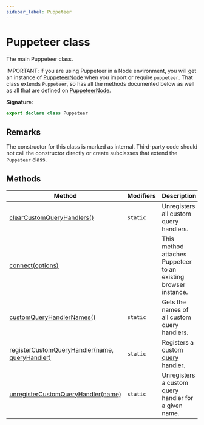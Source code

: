 ```yaml
---
sidebar_label: Puppeteer
---
```


# Puppeteer class

The main Puppeteer class.

IMPORTANT: if you are using Puppeteer in a Node environment, you will get an
instance of [PuppeteerNode](./puppeteer.puppeteernode.md) when you import or
require `puppeteer`. That class extends `Puppeteer`, so has all the methods
documented below as well as all that are defined on
[PuppeteerNode](./puppeteer.puppeteernode.md).

**Signature:**

```typescript
export declare class Puppeteer
```

## Remarks

The constructor for this class is marked as internal. Third-party code should
not call the constructor directly or create subclasses that extend the
`Puppeteer` class.

## Methods

| Method                                                                                                | Modifiers           | Description                                                            |
| ----------------------------------------------------------------------------------------------------- | ------------------- | ---------------------------------------------------------------------- |
| [clearCustomQueryHandlers()](./puppeteer.puppeteer.clearcustomqueryhandlers.md)                       | <code>static</code> | Unregisters all custom query handlers.                                 |
| [connect(options)](./puppeteer.puppeteer.connect.md)                                                  |                     | This method attaches Puppeteer to an existing browser instance.        |
| [customQueryHandlerNames()](./puppeteer.puppeteer.customqueryhandlernames.md)                         | <code>static</code> | Gets the names of all custom query handlers.                           |
| [registerCustomQueryHandler(name, queryHandler)](./puppeteer.puppeteer.registercustomqueryhandler.md) | <code>static</code> | Registers a [custom query handler](./puppeteer.customqueryhandler.md). |
| [unregisterCustomQueryHandler(name)](./puppeteer.puppeteer.unregistercustomqueryhandler.md)           | <code>static</code> | Unregisters a custom query handler for a given name.                   |
